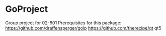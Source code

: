# GoProject
Group project for 02-601
Prerequisites for this package:
https://github.com/draffensperger/golp
https://github.com/therecipe/qt
qt5
